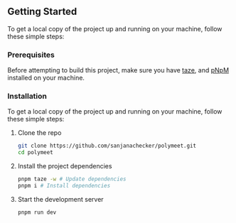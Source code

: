 <!-- GETTING STARTED -->

## Getting Started

To get a local copy of the project up and running on your machine, follow these
simple steps:

### Prerequisites

Before attempting to build this project, make sure you have [taze](https://github.com/antfu/taze), and
[pNpM](https://pnpm.io/) installed on your machine.

### Installation

To get a local copy of the project up and running on your machine, follow these
simple steps:

1. Clone the repo
   ```sh
   git clone https://github.com/sanjanachecker/polymeet.git
   cd polymeet
   ```
2. Install the project dependencies
   ```sh
   pnpm taze -w # Update dependencies
   pnpm i # Install dependencies
   ```
3. Start the development server
   ```sh
   pnpm run dev
   ```
